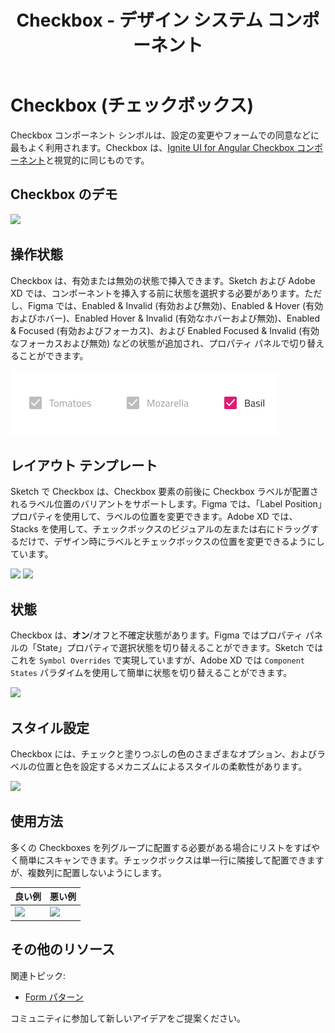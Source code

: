 ﻿---
title: Checkbox - デザイン システム コンポーネント
_description: Checkbox コンポーネント シンボルは、ユーザーが選択にマークできる機能を提供します。
_keywords: デザイン システム, デザイン システム UX, UI キット, Sketch, Ignite UI for Angular, Sketch to Angular, Angular, Angular デザイン システム, Sketch からコードをエクスポート, Angular 用のデザイン キット, Sketch HTML, Sketch to HTML, Sketch UI キット, Figma, Figma to Angular, Figma からコードをエクスポート, Figma HTML, Figma to HTML, Figma UI キット
_language: ja
---

# Checkbox (チェックボックス)

Checkbox コンポーネント シンボルは、設定の変更やフォームでの同意などに最もよく利用されます。Checkbox は、[Ignite UI for Angular Checkbox コンポーネント](https://jp.infragistics.com/products/ignite-ui-angular/angular/components/checkbox.html)と視覚的に同じものです。

## Checkbox のデモ

<img class="responsive-img" src="../images/checkbox_demo.png" srcset="../images/checkbox_demo@2x.png 2x" />

## 操作状態

Checkbox は、有効または無効の状態で挿入できます。Sketch および Adobe XD では、コンポーネントを挿入する前に状態を選択する必要があります。ただし、Figma では、Enabled & Invalid (有効および無効)、Enabled & Hover (有効およびホバー)、Enabled Hover & Invalid (有効なホバーおよび無効)、Enabled & Focused (有効およびフォーカス)、および Enabled Focused & Invalid (有効なフォーカスおよび無効) などの状態が追加され、プロパティ パネルで切り替えることができます。

<img class="responsive-img" src="../images/checkbox_interaction_state.png" srcset="../images/checkbox_interaction_state@2x.png 2x" />

## レイアウト テンプレート

Sketch で Checkbox は、Checkbox 要素の前後に Checkbox ラベルが配置されるラベル位置のバリアントをサポートします。Figma では、「Label Position」プロパティを使用して、ラベルの位置を変更できます。Adobe XD では、Stacks を使用して、チェックボックスのビジュアルの左または右にドラッグするだけで、デザイン時にラベルとチェックボックスの位置を変更できるようにしています。

<img class="responsive-img" src="../images/checkbox_label_after.png" srcset="../images/checkbox_label_after@2x.png 2x" />
<img class="responsive-img" src="../images/checkbox_label_before.png" srcset="../images/checkbox_label_before@2x.png 2x" />

## 状態

Checkbox は、**オン**/オフと不確定状態があります。Figma ではプロパティ パネルの「State」プロパティで選択状態を切り替えることができます。Sketch ではこれを `Symbol Overrides` で実現していますが、Adobe XD では `Component States` パラダイムを使用して簡単に状態を切り替えることができます。

<img class="responsive-img" src="../images/checkbox_selection.png" srcset="../images/checkbox_selection@2x.png 2x" />

## スタイル設定

Checkbox には、チェックと塗りつぶしの色のさまざまなオプション、およびラベルの位置と色を設定するメカニズムによるスタイルの柔軟性があります。

<img class="responsive-img" src="../images/checkbox_styling.png" srcset="../images/checkbox_styling@2x.png 2x" />

## 使用方法

多くの Checkboxes を列グループに配置する必要がある場合にリストをすばやく簡単にスキャンできます。チェックボックスは単一行に隣接して配置できますが、複数列に配置しないようにします。

| 良い例                                                                             | 悪い例                                                                                 |
| ---------------------------------------------------------------------------------- | -------------------------------------------------------------------------------------- |
| <img class="responsive-img" src="../images/checkbox_do1.png" srcset="../images/checkbox_do1@2x.png 2x" /> | <img class="responsive-img" src="../images/checkbox_dont1.png" srcset="../images/checkbox_dont1@2x.png 2x" /> |

## その他のリソース

関連トピック:

- [Form パターン](../patterns/form.md)
  <div class="divider--half"></div>

コミュニティに参加して新しいアイデアをご提案ください。
